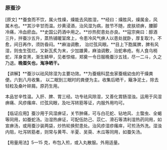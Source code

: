 ### **原蚕沙**

[原文] **蚕食而不饮，属火性燥，燥能去风胜湿，**经曰：燥胜风，燥属金，风属木也。**其沙辛甘而温。炒黄浸酒，治风湿为病，肢节不随，皮肤顽痹，腰脚冷痛，冷血瘀血。**史国公药酒中用之。**炒热熨患处亦良。**寇宗奭曰：醇酒三升，拌蚕沙五升，蒸热铺暖室席上，令患冷风气痹人以患处就卧，厚复取汁。不愈，间日再作，须防昏闷。**麻油调敷， 治烂弦风眼。**目上下胞属脾，脾有风湿，则虫生弦烂。又新瓦炙为末，少加雄黄，麻油调敷，治蛇串疮。有人食乌梢蛇，浑身变黑，渐生鳞甲，见者惊缩，郑奠一令日服晚蚕沙五钱，尽一二斗，久之乃退。**晚蚕矢也，淘净晒干。**

【讲解】**蚕沙以祛风除湿为主要功效。**为蚕蛾科昆虫家蚕蛾幼虫的干燥粪便。六到八月收集， 以二眠到三眠时的粪便为主。收集后晒干，簸净泥土，除去轻粒及桑叶碎屑。原药生用。

本品甘辛性温。入肝、脾、胃三经。功专祛风除湿，又善化胃肠湿浊。运用于风湿痹痛、风疹瘙痒、烂弦风眼，及吐泻转筋等证，内服外用均可。

【临证应用】蚕沙用于风湿痹证，关节肿痛，可与白花蛇、钻地风、土蟞虫、全蝎等同用，如蚕蛇汤。治湿热痹证，可配伍防己、苡仁、滑石等清利湿热药同用，如宣痹汤，或用蚕沙装两袋，炒热轮换熨患处。治风疹湿疹瘙痒，可煎汤外洗。湿浊内阻，吐泻转筋者，则常与黄芩、半夏、吴萸、木瓜等同用，如蚕矢汤。

【用量用法】5一15 克，布包入煎，或入丸散服。外用适量。
